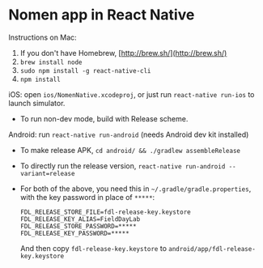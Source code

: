 # Nomen app in React Native

Instructions on Mac:

1. If you don't have Homebrew, [http://brew.sh/](http://brew.sh/)
2. `brew install node`
3. `sudo npm install -g react-native-cli`
4. `npm install`

iOS: open `ios/NomenNative.xcodeproj`, or just run `react-native run-ios` to launch simulator.

  * To run non-dev mode, build with Release scheme.

Android: run `react-native run-android` (needs Android dev kit installed)

  * To make release APK, `cd android/ && ./gradlew assembleRelease`

  * To directly run the release version, `react-native run-android --variant=release`

  * For both of the above, you need this in `~/.gradle/gradle.properties`,
    with the key password in place of `*****`:

        FDL_RELEASE_STORE_FILE=fdl-release-key.keystore
        FDL_RELEASE_KEY_ALIAS=FieldDayLab
        FDL_RELEASE_STORE_PASSWORD=*****
        FDL_RELEASE_KEY_PASSWORD=*****

    And then copy `fdl-release-key.keystore` to `android/app/fdl-release-key.keystore`
